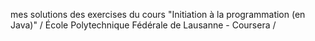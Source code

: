 mes solutions des exercises du cours "Initiation à la programmation (en Java)" / École Polytechnique Fédérale de Lausanne - Coursera / 
